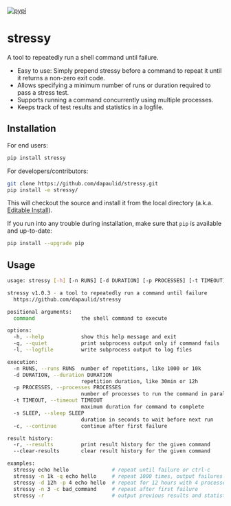[![pypi](https://img.shields.io/pypi/v/stressy)](https://pypi.org/project/stressy)

# stressy

A tool to repeatedly run a shell command until failure.

  - Easy to use: Simply prepend stressy before a command to repeat it until it returns a non-zero exit code.
  - Allows specifying a minimum number of runs or duration required to pass a stress test.
  - Supports running a command concurrently using multiple processes.
  - Keeps track of test results and statistics in a logfile.

## Installation

For end users:
```bash
pip install stressy
```

For developers/contributors:
```bash
git clone https://github.com/dapaulid/stressy.git
pip install -e stressy/
```

This will checkout the source and install it from the local directory (a.k.a. [Editable Install](https://setuptools.pypa.io/en/latest/userguide/development_mode.html)).

If you run into any trouble during installation, make sure that `pip` is available and up-to-date:
```bash
pip install --upgrade pip
```

## Usage

```bash
usage: stressy [-h] [-n RUNS] [-d DURATION] [-p PROCESSES] [-t TIMEOUT] [-s SLEEP] [-c] [-q | -l] [-r] [--clear-results] [command ...]

stressy v1.0.3 - a tool to repeatedly run a command until failure
  https://github.com/dapaulid/stressy

positional arguments:
  command               the shell command to execute

options:
  -h, --help            show this help message and exit
  -q, --quiet           print subprocess output only if command fails
  -l, --logfile         write subprocess output to log files

execution:
  -n RUNS, --runs RUNS  number of repetitions, like 1000 or 10k
  -d DURATION, --duration DURATION
                        repetition duration, like 30min or 12h
  -p PROCESSES, --processes PROCESSES
                        number of processes to run the command in parallel
  -t TIMEOUT, --timeout TIMEOUT
                        maximum duration for command to complete
  -s SLEEP, --sleep SLEEP
                        duration in seconds to wait before next run
  -c, --continue        continue after first failure

result history:
  -r, --results         print result history for the given command
  --clear-results       clear result history for the given command

examples:
  stressy echo hello              # repeat until failure or ctrl-c
  stressy -n 1k -q echo hello     # repeat 1000 times, output failures only
  stressy -d 12h -p 4 echo hello  # repeat for 12 hours with 4 processes in parallel
  stressy -n 3 -c bad_command     # repeat after first failure  
  stressy -r                      # output previous results and statistics
```
